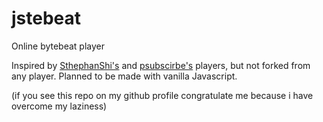 # jstebeat

Online bytebeat player

Inspired by [SthephanShi's](https://www.dollchan.net/bytebeat) and [psubscirbe's](https://psubscirbe-bytebeat.neocities.org/) players, but not forked from any player.
Planned to be made with vanilla Javascript.

\(if you see this repo on my github profile congratulate me because i have overcome my laziness\)
